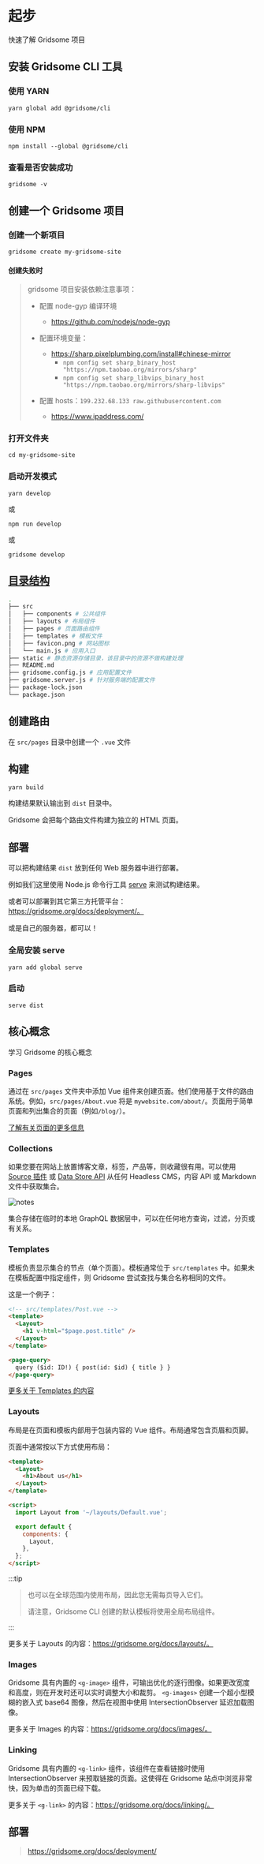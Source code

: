 # 起步

快速了解 Gridsome 项目

## 安装 Gridsome CLI 工具

### 使用 YARN

```
yarn global add @gridsome/cli
```

### 使用 NPM

```
npm install --global @gridsome/cli
```

### 查看是否安装成功

```
gridsome -v
```

## 创建一个 Gridsome 项目

### 创建一个新项目

```
gridsome create my-gridsome-site
```

#### 创建失败时

> gridsome 项目安装依赖注意事项：
>
> - 配置 node-gyp 编译环境
>
>   - https://github.com/nodejs/node-gyp
>
> - 配置环境变量：
>   - https://sharp.pixelplumbing.com/install#chinese-mirror
>     - `npm config set sharp_binary_host "https://npm.taobao.org/mirrors/sharp"`
>     - `npm config set sharp_libvips_binary_host "https://npm.taobao.org/mirrors/sharp-libvips"`
> - 配置 hosts：`199.232.68.133 raw.githubusercontent.com`
>   - https://www.ipaddress.com/

### 打开文件夹

```
cd my-gridsome-site
```

### 启动开发模式

```
yarn develop
```

或

```
npm run develop
```

或

```
gridsome develop
```

## [目录结构](https://gridsome.org/docs/directory-structure/)

```bash
.
├── src
│   ├── components # 公共组件
│   ├── layouts # 布局组件
│   ├── pages # 页面路由组件
│   ├── templates # 模板文件
│   ├── favicon.png # 网站图标
│   └── main.js # 应用入口
├── static # 静态资源存储目录，该目录中的资源不做构建处理
├── README.md
├── gridsome.config.js # 应用配置文件
├── gridsome.server.js # 针对服务端的配置文件
├── package-lock.json
└── package.json
```

## 创建路由

在 `src/pages` 目录中创建一个 `.vue` 文件

## 构建

```
yarn build
```

构建结果默认输出到 `dist` 目录中。

Gridsome 会把每个路由文件构建为独立的 HTML 页面。

## 部署

可以把构建结果 `dist` 放到任何 Web 服务器中进行部署。

例如我们这里使用 Node.js 命令行工具 [serve](https://github.com/vercel/serve) 来测试构建结果。

或者可以部署到其它第三方托管平台：https://gridsome.org/docs/deployment/。

或是自己的服务器，都可以！

### 全局安装 serve

```
yarn add global serve
```

### 启动

```
serve dist
```

## 核心概念

学习 Gridsome 的核心概念

### Pages

通过在 `src/pages` 文件夹中添加 Vue 组件来创建页面。他们使用基于文件的路由系统。例如，`src/pages/About.vue` 将是 `mywebsite.com/about/`。页面用于简单页面和列出集合的页面（例如`/blog/`）。

[了解有关页面的更多信息](https://gridsome.org/docs/pages/)

### Collections

如果您要在网站上放置博客文章，标签，产品等，则收藏很有用。可以使用 [Source 插件](https://gridsome.org/plugins) 或 [Data Store API](https://gridsome.org/docs/data-store-api/) 从任何 Headless CMS，内容 API 或 Markdown 文件中获取集合。

![notes](./imgs/1.png)

集合存储在临时的本地 GraphQL 数据层中，可以在任何地方查询，过滤，分页或有关系。

### Templates

模板负责显示集合的节点（单个页面）。模板通常位于 `src/templates` 中。如果未在模板配置中指定组件，则 Gridsome 尝试查找与集合名称相同的文件。

这是一个例子：

```html
<!-- src/templates/Post.vue -->
<template>
  <Layout>
    <h1 v-html="$page.post.title" />
  </Layout>
</template>

<page-query>
  query ($id: ID!) { post(id: $id) { title } }
</page-query>
```

[更多关于 Templates 的内容](https://gridsome.org/docs/templates/)

### Layouts

布局是在页面和模板内部用于包装内容的 Vue 组件。布局通常包含页眉和页脚。

页面中通常按以下方式使用布局：

```html
<template>
  <Layout>
    <h1>About us</h1>
  </Layout>
</template>

<script>
  import Layout from '~/layouts/Default.vue';

  export default {
    components: {
      Layout,
    },
  };
</script>
```

:::tip

> 也可以在全球范围内使用布局，因此您无需每页导入它们。
>
> 请注意，Gridsome CLI 创建的默认模板将使用全局布局组件。

:::

更多关于 Layouts 的内容：https://gridsome.org/docs/layouts/。

### Images

Gridsome 具有内置的 `<g-image>` 组件，可输出优化的逐行图像。如果更改宽度和高度，则在开发时还可以实时调整大小和裁剪。 `<g-images>` 创建一个超小型模糊的嵌入式 base64 图像，然后在视图中使用 IntersectionObserver 延迟加载图像。

更多关于 Images 的内容：https://gridsome.org/docs/images/。

### Linking

Gridsome 具有内置的 `<g-link>` 组件，该组件在查看链接时使用 IntersectionObserver 来预取链接的页面。这使得在 Gridsome 站点中浏览非常快，因为单击的页面已经下载。

更多关于 `<g-link>` 的内容：https://gridsome.org/docs/linking/。

## 部署

> https://gridsome.org/docs/deployment/

